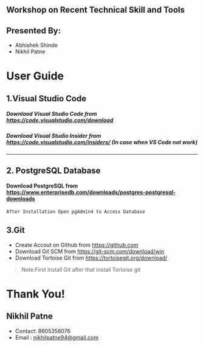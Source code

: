 ## Workshop on Recent Technical Skill and Tools

## Presented By:
 * Abhishek Shinde
* Nikhil Patne

# User Guide


## 1.Visual Studio Code

 #####  Downlaod Visual Studio Code from https://code.visualstudio.com/download
 #####  Download Visual Studio Insider from https://code.visualstudio.com/insiders/ (In case when VS Code not work)

***

## 2. PostgreSQL Database

#### Download PostgreSQL from https://www.enterprisedb.com/downloads/postgres-postgresql-downloads
`
After Installation Open pgAdmin4 to Access Database
`

## 3.Git
* Create Accout on Github from https://github.com
* Download Git SCM from https://git-scm.com/download/win
* Download Tortoise Git from https://tortoisegit.org/download/
> Note:First Install Git after that install Tortoise git





# Thank You!
 ## Nikhil Patne
   * Contact: 8605358076 
   * Email : nikhilpatne94@gmail.com 
  
